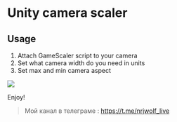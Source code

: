 # Unity camera scaler

## Usage

1. Attach GameScaler script to your camera
2. Set what camera width do you need in units
3. Set max and min camera aspect

![](Media/example.gif)

Enjoy! 

> Мой канал в телеграме : https://t.me/nrjwolf_live

